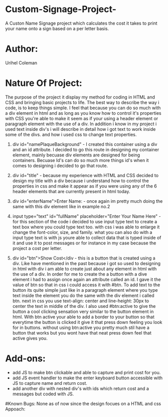 # Custom-Signage-Project-
A Custon Name Signage project which calculates the cost it takes to print your name onto a sign based on a per letter basis.

# Author:
Urihel Coleman

# Nature Of Project: 
The purpose of the project it display my method for coding in HTML and CSS and bringing basic projects to life. The best way to describe the way i code, is to keep things simple. I feel that because you can do so much with a div element in html and as long as you know how to control it's properties with CSS you're able to make it seem as if your using a header element or paragraph element with the use of a div. In addition i know in my project i used text inside div's i will describe in detail how i got text to work inside some of the divs. and how i used css to change text properties.  

1. div id="namePlaqueBackground" - I created this container using a div and an id attribute. I decided to go this route in designing my container element, mainly becuase div elements are designed for being containers. Becuase Id's can do so much more things id's when it comes to designing i decided to go that route.  

2. div id="title" - because my experience with HTML and CSS decided to design my title with a div because i understand how to control the properties in css and make it appear as if you were using any of the 6 header elements that are currently present in html today. 

3. div id="enterName">Enter Name: - once again im pretty much doing the same with this div element like in example no.2

4. input type="text" id="fullName" placeholder="Enter Your Name Here" - for this section of the code i decided to use input type text to create a text box where you could type text too. with css i was able to enlarge it change the font-color, size, and family. what you can also do with a input type text is with js youre able to collect data that is typed inside of it and use it to post messages or for instance in my case because the project a cost per letter. 

5. div id="btn">Show Cost</div - this is a button that is created using a div. Like have mentioned in the past because i got so used to designing in html with div i am able to create just about any element in html with the use of a div. In order for me to create the a button with a dive element i had to assign once again an attribute called an id. I gave it the value of btn so that in css i could access it with #btn. To add text to the button its quite simple just like in a paragraph element where you type text inside the element you do the same with the div element i called btn. next in css you use text-align: center and line-height: 30px to center the text in middle of the div. I also used #btn:active to give the button a cool clicking sensation very similar to the button element in html. With btn active your able to add a border to your button so that everytime the button is clicked it give it that press down feeling you look for in buttons. without using btn:active you pretty much stil have a button that works but you wont have that neat press down feel that active gives you.  

# Add-ons:
- add JS to make btn clickable and able to capture and print cost for you. 
- add JS event handler to make the enter keyboard button accessible with JS to capture name and return cost. 
- add another div with nested div's with ids which return cost and a messages but coded with JS. 

#Known Bugs: 
None as of now since the design focues on a HTML and css Appoach: 
